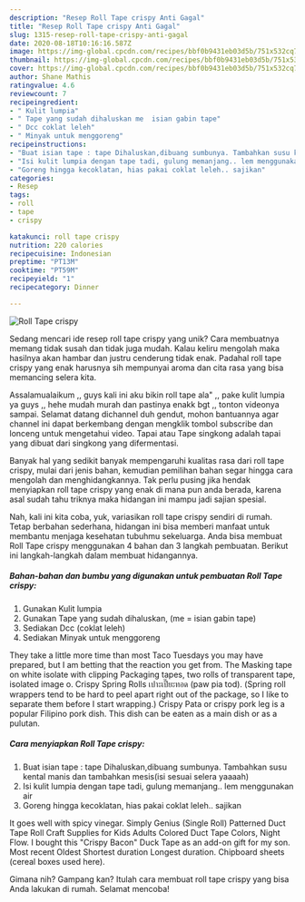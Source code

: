 ```yaml
---
description: "Resep Roll Tape crispy Anti Gagal"
title: "Resep Roll Tape crispy Anti Gagal"
slug: 1315-resep-roll-tape-crispy-anti-gagal
date: 2020-08-18T10:16:16.587Z
image: https://img-global.cpcdn.com/recipes/bbf0b9431eb03d5b/751x532cq70/roll-tape-crispy-foto-resep-utama.jpg
thumbnail: https://img-global.cpcdn.com/recipes/bbf0b9431eb03d5b/751x532cq70/roll-tape-crispy-foto-resep-utama.jpg
cover: https://img-global.cpcdn.com/recipes/bbf0b9431eb03d5b/751x532cq70/roll-tape-crispy-foto-resep-utama.jpg
author: Shane Mathis
ratingvalue: 4.6
reviewcount: 7
recipeingredient:
- " Kulit lumpia"
- " Tape yang sudah dihaluskan me  isian gabin tape"
- " Dcc coklat leleh"
- " Minyak untuk menggoreng"
recipeinstructions:
- "Buat isian tape : tape Dihaluskan,dibuang sumbunya. Tambahkan susu kental manis dan tambahkan mesis(isi sesuai selera yaaaah)"
- "Isi kulit lumpia dengan tape tadi, gulung memanjang.. lem menggunakan air"
- "Goreng hingga kecoklatan, hias pakai coklat leleh.. sajikan"
categories:
- Resep
tags:
- roll
- tape
- crispy

katakunci: roll tape crispy 
nutrition: 220 calories
recipecuisine: Indonesian
preptime: "PT13M"
cooktime: "PT59M"
recipeyield: "1"
recipecategory: Dinner

---
```



![Roll Tape crispy](https://img-global.cpcdn.com/recipes/bbf0b9431eb03d5b/751x532cq70/roll-tape-crispy-foto-resep-utama.jpg)

Sedang mencari ide resep roll tape crispy yang unik? Cara membuatnya memang tidak susah dan tidak juga mudah. Kalau keliru mengolah maka hasilnya akan hambar dan justru cenderung tidak enak. Padahal roll tape crispy yang enak harusnya sih mempunyai aroma dan cita rasa yang bisa memancing selera kita.

Assalamualaikum ,, guys kali ini aku bikin roll tape ala&#34; ,, pake kulit lumpia ya guys ,, hehe mudah murah dan pastinya enakk bgt ,, tonton videonya sampai. Selamat datang dichannel duh gendut, mohon bantuannya agar channel ini dapat berkembang dengan mengklik tombol subscribe dan lonceng untuk mengetahui video. Tapai atau Tape singkong adalah tapai yang dibuat dari singkong yang difermentasi.

Banyak hal yang sedikit banyak mempengaruhi kualitas rasa dari roll tape crispy, mulai dari jenis bahan, kemudian pemilihan bahan segar hingga cara mengolah dan menghidangkannya. Tak perlu pusing jika hendak menyiapkan roll tape crispy yang enak di mana pun anda berada, karena asal sudah tahu triknya maka hidangan ini mampu jadi sajian spesial.


Nah, kali ini kita coba, yuk, variasikan roll tape crispy sendiri di rumah. Tetap berbahan sederhana, hidangan ini bisa memberi manfaat untuk membantu menjaga kesehatan tubuhmu sekeluarga. Anda bisa membuat Roll Tape crispy menggunakan 4 bahan dan 3 langkah pembuatan. Berikut ini langkah-langkah dalam membuat hidangannya.

<!--inarticleads1-->

##### Bahan-bahan dan bumbu yang digunakan untuk pembuatan Roll Tape crispy:

1. Gunakan  Kulit lumpia
1. Gunakan  Tape yang sudah dihaluskan, (me = isian gabin tape)
1. Sediakan  Dcc (coklat leleh)
1. Sediakan  Minyak untuk menggoreng


They take a little more time than most Taco Tuesdays you may have prepared, but I am betting that the reaction you get from. The Masking tape on white isolate with clipping Packaging tapes, two rolls of transparent tape, isolated image o. Crispy Spring Rolls เปาะเปี๊ยะทอด (paw pia tod). (Spring roll wrappers tend to be hard to peel apart right out of the package, so I like to separate them before I start wrapping.) Crispy Pata or crispy pork leg is a popular Filipino pork dish. This dish can be eaten as a main dish or as a pulutan. 

<!--inarticleads2-->

##### Cara menyiapkan Roll Tape crispy:

1. Buat isian tape : tape Dihaluskan,dibuang sumbunya. Tambahkan susu kental manis dan tambahkan mesis(isi sesuai selera yaaaah)
1. Isi kulit lumpia dengan tape tadi, gulung memanjang.. lem menggunakan air
1. Goreng hingga kecoklatan, hias pakai coklat leleh.. sajikan


It goes well with spicy vinegar. Simply Genius (Single Roll) Patterned Duct Tape Roll Craft Supplies for Kids Adults Colored Duct Tape Colors, Night Flow. I bought this &#34;Crispy Bacon&#34; Duck Tape as an add-on gift for my son. Most recent Oldest Shortest duration Longest duration. Chipboard sheets (cereal boxes used here). 

Gimana nih? Gampang kan? Itulah cara membuat roll tape crispy yang bisa Anda lakukan di rumah. Selamat mencoba!
